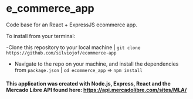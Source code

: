 # e_commerce_app
Code base for an React + ExpressJS ecommerce app.


To install from your terminal:

-Clone this repository to your local machine |
`git clone https://github.com/silviojof/ecommerce-app`

- Navigate to the repo on your machine, and install the dependencies from `package.json` |
`cd ecommerce_app` => `npm install` 

#### This application was created with Node.js, Express, React and the Mercado Libre API found here: https://api.mercadolibre.com/sites/MLA/

